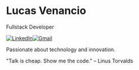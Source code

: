# Lucas Venancio
Fullstack Developer

[![LinkedIn](https://img.shields.io/badge/LinkedIn-000?style=for-the-badge&logo=linkedin&logoColor=fff)](https://www.linkedin.com/in/lucas-venancio-973779277/)[![Gmail](https://img.shields.io/badge/gmail?style=for-the-badge&logo=gmail&logoColor=fff)](lucas.venancio.araujo@gmail.com)

Passionate about technology and innovation.

"Talk is cheap. Show me the code." – Linus Torvalds
